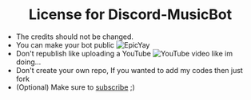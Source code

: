 <h1 align="center">License for Discord-MusicBot</h1>

- The credits should not be changed.
- You can make your bot public ![EpicYay](https://cdn.discordapp.com/emojis/825211636171800596.gif?v=1&size=16)
- Don't republish like uploading a YouTube ![YouTube](https://cdn.discordapp.com/emojis/749289646097432667.png?v=1&size=16) video like im doing...
- Don't create your own repo, If you wanted to add my codes then just fork
- (Optional) Make sure to [subscribe](https://youtube.com/CodingWithmrsmook) ;)
